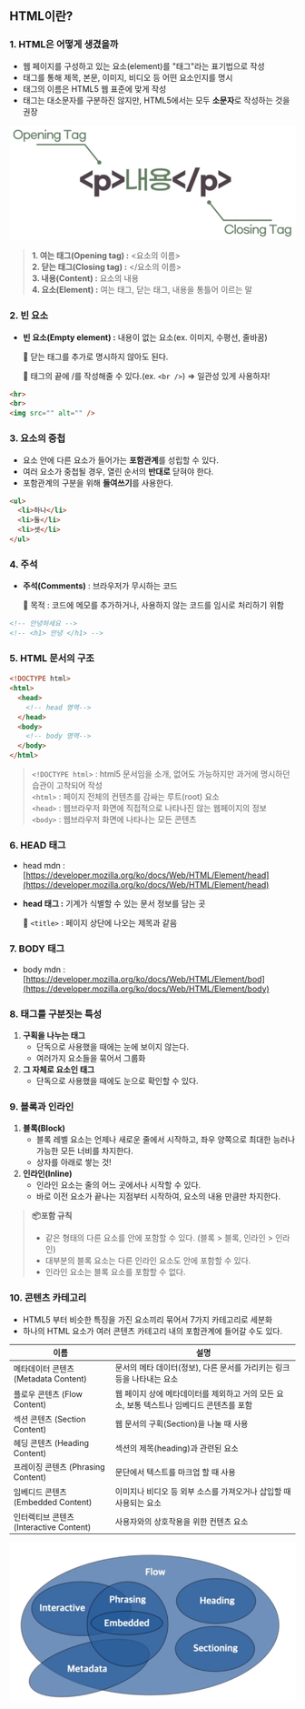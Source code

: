 ## HTML이란?

### 1. HTML은 어떻게 생겼을까

- 웹 페이지를 구성하고 있는 요소(element)를 "태그"라는 표기법으로 작성
- 태그를 통해 제목, 본문, 이미지, 비디오 등 어떤 요소인지를 명시
- 태그의 이름은 HTML5 웹 표준에 맞게 작성
- 태그는 대소문자를 구분하진 않지만, HTML5에서는 모두 **소문자**로 작성하는 것을 권장

![html이란_1-1](./image/html이란_1-1.png)

> **1. 여는 태그(Opening tag) :** <요소의 이름>  
> **2. 닫는 태그(Closing tag) :** </요소의 이름>  
> **3. 내용(Content) :** 요소의 내용  
> **4. 요소(Element) :** 여는 태그, 닫는 태그, 내용을 통틀어 이르는 말

### 2. 빈 요소

- **빈 요소(Empty element) :** 내용이 없는 요소(ex. 이미지, 수평선, 줄바꿈)

  📎 닫는 태그를 추가로 명시하지 않아도 된다.

  📎 태그의 끝에 /를 작성해줄 수 있다.(ex. `<br />`) ⇒ 일관성 있게 사용하자!

```html
<hr>
<br>
<img src="" alt="" />
```

### 3. 요소의 중첩

- 요소 안에 다른 요소가 들어가는 **포함관계**를 성립할 수 있다.
- 여러 요소가 중첩될 경우, 열린 순서의 **반대로** 닫혀야 한다.
- 포함관계의 구분을 위해 **들여쓰기**를 사용한다.

```html
<ul>
  <li>하나</li>
  <li>둘</li>
  <li>셋</li>
</ul>
```

### 4. 주석

- **주석(Comments)** : 브라우저가 무시하는 코드

  📎 목적 : 코드에 메모를 추가하거나, 사용하지 않는 코드를 임시로 처리하기 위함

```html
<!-- 안녕하세요 -->
<!-- <h1> 안녕 </h1> -->
```

### 5. HTML 문서의 구조

```html
<!DOCTYPE html>
<html>
  <head>
    <!-- head 영역-->
  </head>
  <body>
    <!-- body 영역-->
  </body>
</html>
```

> `<!DOCTYPE html>` : html5 문서임을 소개, 없어도 가능하지만 과거에 명시하던 습관이 고착되어 작성  
> `<html>` : 페이지 전체의 컨텐츠를 감싸는 루트(root) 요소  
> `<head>` : 웹브라우저 화면에 직접적으로 나타나진 않는 웹페이지의 정보  
> `<body>` : 웹브라우저 화면에 나타나는 모든 콘텐츠

### 6. HEAD 태그

- head mdn : [https://developer.mozilla.org/ko/docs/Web/HTML/Element/head](https://developer.mozilla.org/ko/docs/Web/HTML/Element/head)
- **head 태그 :** 기계가 식별할 수 있는 문서 정보를 담는 곳

  📎 `<title>` : 페이지 상단에 나오는 제목과 같음

### 7. BODY 태그

- body mdn : [https://developer.mozilla.org/ko/docs/Web/HTML/Element/bod](https://developer.mozilla.org/ko/docs/Web/HTML/Element/body)

### 8. 태그를 구분짓는 특성

1. **구획을 나누는 태그**
   - 단독으로 사용했을 때에는 눈에 보이지 않는다.
   - 여러가지 요소들을 묶어서 그룹화
2. **그 자체로 요소인 태그**
   - 단독으로 사용했을 때에도 눈으로 확인할 수 있다.

### 9. 블록과 인라인

1. **블록(Block)**
   - 블록 레벨 요소는 언제나 새로운 줄에서 시작하고, 좌우 양쪽으로 최대한 능러나 가능한 모든 너비를 차지한다.
   - 상자를 아래로 쌓는 것!
2. **인라인(Inline)**
   - 인라인 요소는 줄의 어느 곳에서나 시작할 수 있다.
   - 바로 이전 요소가 끝나는 지점부터 시작하여, 요소의 내용 만큼만 차지한다.

> **📦포함 규칙**
>
> - 같은 형태의 다른 요소를 안에 포함할 수 있다. (블록 > 블록, 인라인 > 인라인)
> - 대부분의 블록 요소는 다른 인라인 요소도 안에 포함할 수 있다.
> - 인라인 요소는 블록 요소를 포함할 수 없다.

### 10. 콘텐츠 카테고리

- HTML5 부터 비슷한 특징을 가진 요소끼리 묶어서 7가지 카테고리로 세분화
- 하나의 HTML 요소가 여러 콘텐츠 카테고리 내의 포함관계에 들어갈 수도 있다.

| 이름                                    | 설명                                                                                      |
| --------------------------------------- | ----------------------------------------------------------------------------------------- |
| 메타데이터 콘텐츠 (Metadata Content)    | 문서의 메타 데이터(정보), 다른 문서를 가리키는 링크 등을 나타내는 요소                    |
| 플로우 콘텐츠 (Flow Content)            | 웹 페이지 상에 메타데이터를 제외하고 거의 모든 요소, 보통 텍스트나 임베디드 콘텐츠를 포함 |
| 섹션 콘텐츠 (Section Content)           | 웹 문서의 구획(Section)을 나눌 때 사용                                                    |
| 헤딩 콘텐츠 (Heading Content)           | 섹션의 제목(heading)과 관련된 요소                                                        |
| 프레이징 콘텐츠 (Phrasing Content)      | 문단에서 텍스트를 마크업 할 때 사용                                                       |
| 임베디드 콘텐츠 (Embedded Content)      | 이미지나 비디오 등 외부 소스를 가져오거나 삽입할 때 사용되는 요소                         |
| 인터렉티브 콘텐츠 (Interactive Content) | 사용자와의 상호작용을 위한 컨텐츠 요소                                                    |

![html이란_10-1](./image/html이란_10-1.png)
 
